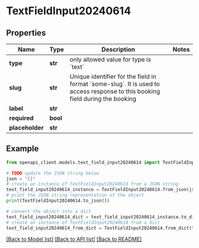# TextFieldInput20240614


## Properties

Name | Type | Description | Notes
------------ | ------------- | ------------- | -------------
**type** | **str** | only allowed value for type is &#x60;text&#x60; | 
**slug** | **str** | Unique identifier for the field in format &#x60;some-slug&#x60;. It is used to access response to this booking field during the booking | 
**label** | **str** |  | 
**required** | **bool** |  | 
**placeholder** | **str** |  | 

## Example

```python
from openapi_client.models.text_field_input20240614 import TextFieldInput20240614

# TODO update the JSON string below
json = "{}"
# create an instance of TextFieldInput20240614 from a JSON string
text_field_input20240614_instance = TextFieldInput20240614.from_json(json)
# print the JSON string representation of the object
print(TextFieldInput20240614.to_json())

# convert the object into a dict
text_field_input20240614_dict = text_field_input20240614_instance.to_dict()
# create an instance of TextFieldInput20240614 from a dict
text_field_input20240614_from_dict = TextFieldInput20240614.from_dict(text_field_input20240614_dict)
```
[[Back to Model list]](../README.md#documentation-for-models) [[Back to API list]](../README.md#documentation-for-api-endpoints) [[Back to README]](../README.md)


